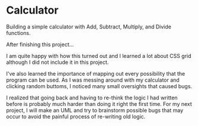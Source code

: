 # Calculator
Building a simple calculator with Add, Subtract, Multiply, and Divide functions.


After finishing this project...

I am quite happy with how this turned out and I learned a lot about CSS grid although I did not include it in this project. 

I've also learned the importance of mapping out every possibility that the program can be used.
As I was messing around with my calculator and clicking random buttoms, I noticed many small oversights that caused bugs. 

I realized that going back and having to re-think the logic I had written before is probably much harder than doing it right the first time. For my next project, I will make an UML and try to brainstorm possible bugs that may occur to avoid the painful process of re-writing old logic.
